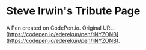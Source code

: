 # Steve Irwin's Tribute Page

A Pen created on CodePen.io. Original URL: [https://codepen.io/ederekun/pen/rNYZONB](https://codepen.io/ederekun/pen/rNYZONB).


